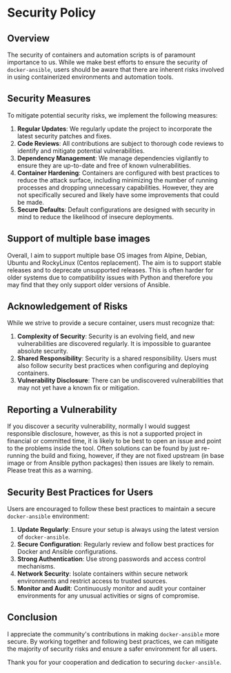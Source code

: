 # Security Policy

## Overview

The security of containers and automation scripts is of paramount importance to us. While we make best efforts to ensure the security of `docker-ansible`, users should be aware that there are inherent risks involved in using containerized environments and automation tools.

## Security Measures

To mitigate potential security risks, we implement the following measures:

1. **Regular Updates**: We regularly update the project to incorporate the latest security patches and fixes.
2. **Code Reviews**: All contributions are subject to thorough code reviews to identify and mitigate potential vulnerabilities.
3. **Dependency Management**: We manage dependencies vigilantly to ensure they are up-to-date and free of known vulnerabilities.
4. **Container Hardening**: Containers are configured with best practices to reduce the attack surface, including minimizing the number of running processes and dropping unnecessary capabilities. However, they are not specifically secured and likely have some improvements that could be made.
5. **Secure Defaults**: Default configurations are designed with security in mind to reduce the likelihood of insecure deployments.

## Support of multiple base images

Overall, I aim to support multiple base OS images from Alpine, Debian, Ubuntu and RockyLinux (Centos replacement). The aim is to support stable releases and to deprecate unsupported releases. This is often harder for older systems due to compatibility issues with Python and therefore you may find that they only support older versions of Ansible.

## Acknowledgement of Risks

While we strive to provide a secure container, users must recognize that:

1. **Complexity of Security**: Security is an evolving field, and new vulnerabilities are discovered regularly. It is impossible to guarantee absolute security.
2. **Shared Responsibility**: Security is a shared responsibility. Users must also follow security best practices when configuring and deploying containers.
3. **Vulnerability Disclosure**: There can be undiscovered vulnerabilities that may not yet have a known fix or mitigation.

## Reporting a Vulnerability

If you discover a security vulnerability, normally I would suggest responsible disclosure, however, as this is not a supported project in financial or committed time, it is likely to be best to open an issue and point to the problems inside the tool. Often solutions can be found by just re-running the build and fixing, however, if they are not fixed upstream (in base image or from Ansible python packages) then issues are likely to remain. Please treat this as a warning.

## Security Best Practices for Users

Users are encouraged to follow these best practices to maintain a secure `docker-ansible` environment:

1. **Update Regularly**: Ensure your setup is always using the latest version of `docker-ansible`.
2. **Secure Configuration**: Regularly review and follow best practices for Docker and Ansible configurations.
3. **Strong Authentication**: Use strong passwords and access control mechanisms.
4. **Network Security**: Isolate containers within secure network environments and restrict access to trusted sources.
5. **Monitor and Audit**: Continuously monitor and audit your container environments for any unusual activities or signs of compromise.

## Conclusion

I appreciate the community's contributions in making `docker-ansible` more secure. By working together and following best practices, we can mitigate the majority of security risks and ensure a safer environment for all users.

Thank you for your cooperation and dedication to securing `docker-ansible`.

